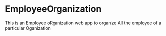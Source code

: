 # EmployeeOrganization
This is an Employee oRganization web app to organize All the employee of a particular Oganization 

